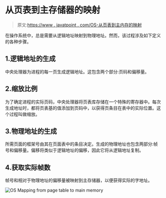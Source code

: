 # 从页表到主存储器的映射

> 原文:[https://www . javatpoint . com/OS-从页表到主内存的映射](https://www.javatpoint.com/os-mapping-from-page-table-to-main-memory)

在操作系统中，总是需要从逻辑地址映射到物理地址。然而，该过程涉及如下定义的各种步骤。

## 1.逻辑地址的生成

中央处理器为进程的每一页生成逻辑地址。这包含两个部分:页码和偏移量。

## 2.缩放比例

为了确定进程的实际页码，中央处理器将页表库存储在一个特殊的寄存器中。每次生成地址时，都将页表基的值添加到页码中，以获得页条目在表中的实际位置。这个过程叫做缩放。

## 3.物理地址的生成

所需页面的框架号由其在页面表中的条目决定。生成的物理地址也包含两部分:帧号和偏移量。偏移将类似于逻辑地址的偏移，因此它将从逻辑地址复制。

## 4.获取实际帧数

帧号和相对于物理地址的偏移量被映射到主存储器，以便获得实际的字地址。

![OS Mapping from page table to main memory](../Images/24017757c60a59232767dea5e4454706.png)